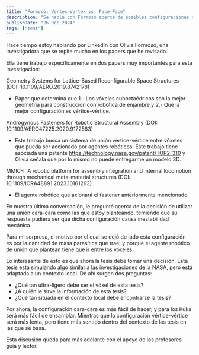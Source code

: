 ```yaml
---
title: "Formoso: Vertex-Vertex vs. Face-Face"
description: "Se habla con Formoso acerca de posibles configuraciones de uniones."
publishDate: "26 Dec 2024"
tags: ["test"]
---
```


Hace tiempo estoy hablando por LinkedIn con Olivia Formoso, una investigadora que se repite mucho en los papers que he revisado.

Ella tiene trabajo específicamente en dos papers muy importantes para esta investigación:

Geometry Systems for Lattice-Based Reconfigurable Space Structures (DOI: 10.1109/AERO.2019.8742178)

- Paper que determina que 1.- Los vóxeles cuboctaédricos son la mejor geometría para construcción con robótica de enjambre y 2.- Que la mejor configuración es vértice-vértice.

Androgynous Fasteners for Robotic Structural Assembly (DOI: 10.1109/AERO47225.2020.9172583)

- Este trabajo busca un sistema de unión vértice-vértice entre vóxeles que pueda ser accionado por agentes robóticos. Este trabajo tiene asociada una patente https://technology.nasa.gov/patent/TOP2-310 y Olivia señala que por lo mismo no puede entregarme un modelo 3D.

MMIC-I: A robotic platform for assembly integration and internal locomotion through mechanical meta-material structures (DOI: 10.1109/ICRA48891.2023.10161263)

- El agente robótico que axionará el fastener anteriormente mencionado.

En nuestra última conversación, le pregunté acerca de la decisión de utilizar una unión cara-cara como las que estoy planteando, temiendo que su respuesta pudiera ser que dicha configuración causa inestabilidad mecánica.

Para mi sorpresa, el motivo por el cual se dejó de lado esta configuración es por la cantidad de masa parasítica que trae, y porque el agente robótico de unión que plantean tiene que ir entre los vóxeles.

Lo interesante de esto es que ahora la tesis debe tomar una decisión. Esta tesis está simulando algo similar a las investigaciones de la NASA, pero está adaptada a un contexto local. De ahí surgen dos preguntas:

- ¿Qué tan ultra-ligero debe ser el vóxel de esta tesis?
- ¿A quién le sirve la información de esta tesis?
- ¿Qué tan situada en el contexto local debe encontrarse la tesis?

Por ahora, la configuración cara-cara es más fácil de hacer, y para los Kuka será más fácil de ensamblar. Mientras que la configuración vértice-vértice será más lenta, pero tiene más sentido dentro del contexto de las tesis en las que se basa. 

Esta discusión queda para más adelante con el apoyo de los profesores guía y lector.